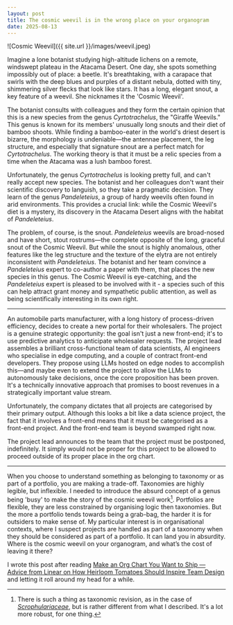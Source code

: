 ```yaml
---
layout: post
title: The cosmic weevil is in the wrong place on your organogram
date: 2025-08-13
---
```

![Cosmic Weevil]({{ site.url }}/images/weevil.jpeg)

Imagine a lone botanist studying high-altitude lichens on a remote, windswept plateau in the Atacama Desert. One day, she spots something impossibly out of place: a beetle. It's breathtaking, with a carapace that swirls with the deep blues and purples of a distant nebula, dotted with tiny, shimmering silver flecks that look like stars. It has a long, elegant snout, a key feature of a weevil. She nicknames it the 'Cosmic Weevil'.

The botanist consults with colleagues and they form the certain opinion that this is a new species from the genus _Cyrtotrachelus_, the "Giraffe Weevils." This genus is known for its members' unusually long snouts and their diet of bamboo shoots. While finding a bamboo-eater in the world's driest desert is bizarre, the morphology is undeniable—the antennae placement, the leg structure, and especially that signature snout are a perfect match for _Cyrtotrachelus_. The working theory is that it must be a relic species from a time when the Atacama was a lush bamboo forest.

Unfortunately, the genus _Cyrtotrachelus_ is looking pretty full, and can't really accept new species. The botanist and her colleagues don't want their scientific discovery to languish, so they take a pragmatic decision. They learn of the genus _Pandeleteius_, a group of hardy weevils often found in arid environments. This provides a crucial link: while the Cosmic Weevil's diet is a mystery, its discovery in the Atacama Desert aligns with the habitat of _Pandeleteius_.

The problem, of course, is the snout. _Pandeleteius_ weevils are broad-nosed and have short, stout rostrums—the complete opposite of the long, graceful snout of the Cosmic Weevil. But while the snout is highly anomalous, other features like the leg structure and the texture of the elytra are not entirely inconsistent with _Pandeleteius_. The botanist and her team convince a _Pandeleteius_ expert to co-author a paper with them, that places the new species in this genus. The Cosmic Weevil is eye-catching, and the _Pandeleteius_ expert is pleased to be involved with it - a species such of this can help attract grant money and sympathetic public attention, as well as being scientifically interesting in its own right.

***

An automobile parts manufacturer, with a long history of process-driven efficiency, decides to create a new portal for their wholesalers. The project is a genuine strategic opportunity: the goal isn't just a new front-end; it's to use predictive analytics to anticipate wholesaler requests. The project lead assembles a brilliant cross-functional team of data scientists, AI engineers who specialise in edge computing, and a couple of contract front-end developers. They propose using LLMs hosted on edge nodes to accomplish this—and maybe even to extend the project to allow the LLMs to autonomously take decisions, once the core proposition has been proven. It's a technically innovative approach that promises to boost revenues in a strategically important value stream.

Unfortunately, the company dictates that all projects are categorised by their primary output. Although this looks a bit like a data science project, the fact that it involves a front-end means that it must be categorised as a front-end project. And the front-end team is beyond swamped right now.

The project lead announces to the team that the project must be postponed, indefinitely. It simply would not be proper for this project to be allowed to proceed outside of its proper place in the org chart.

***

When you choose to understand something as belonging to taxonomy or as part of a portfolio, you are making a trade-off. Taxonomies are highly legible, but inflexible. I needed to introduce the absurd concept of a genus being 'busy' to make the story of the cosmic weevil work[^1]. Portfolios are flexible, they are less constrained by organising logic then taxonomies. But the more a portfolio tends towards being a grab-bag, the harder it is for outsiders to make sense of. My particular interest is in organisational contexts, where I suspect projects are handled as part of a taxonomy when they should be considered as part of a portfolio. It can land you in absurdity. Where is the cosmic weevil on your organogram, and what’s the cost of leaving it there?

I wrote this post after reading [Make an Org Chart You Want to Ship — Advice from Linear on How Heirloom Tomatoes Should Inspire Team Design](https://review.firstround.com/make-an-org-chart-you-want-to-ship-advice-from-linear-on-how-heirloom-tomatoes-should-inspire-team-design/) and letting it roll around my head for a while.

[^1]: There is such a thing as taxonomic revision, as in the case of _[Scrophulariaceae](https://en.wikipedia.org/wiki/Scrophulariaceae)_, but is rather different from what I described. It's a lot more robust, for one thing.

